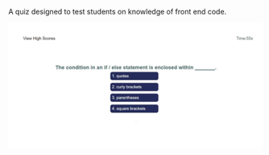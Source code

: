 
A quiz designed to test students on knowledge of front end code.

<img src="./sample.jpg" alt="a sample of the page" title="Sample">